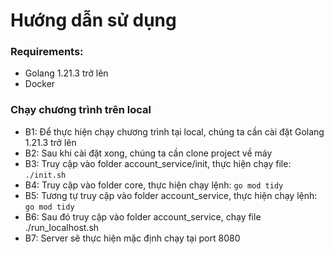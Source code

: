 # Hướng dẫn sử dụng

### Requirements:
- Golang 1.21.3 trở lên
- Docker

### Chạy chương trình trên local
- B1: Để thực hiện chạy chương trình tại local, chúng ta cần cài đặt Golang 1.21.3 trở lên
- B2: Sau khi cài đặt xong, chúng ta cần clone project về máy
- B3: Truy cập vào folder account_service/init, thực hiện chạy file: `./init.sh`
- B4: Truy cập vào folder core, thực hiện chạy lệnh: `go mod tidy`
- B5: Tương tự truy cập vào folder account_service, thực hiện chạy lệnh: `go mod tidy`
- B6: Sau đó truy cập vào folder account_service, chạy file ./run_localhost.sh
- B7: Server sẽ thực hiện mặc định chạy tại port 8080